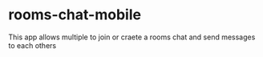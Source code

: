# rooms-chat-mobile

This app allows multiple to join or craete a rooms chat and send messages to each others
